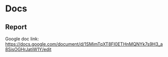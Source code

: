 # Docs

## Report
Google doc link: https://docs.google.com/document/d/1SMimTqXT8FI0ETHnMQNYk7s9H3_a8SisOGHrJatiW1Y/edit